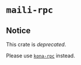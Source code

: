 # `maili-rpc`

## Notice

This crate is _deprecated_.

Please use [`kona-rpc`](https://crates.io/crates/kona-rpc) instead.
